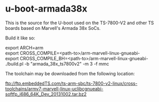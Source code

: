 # u-boot-armada38x

This is the source for the U-boot used on the TS-7800-V2 and other TS boards based on Marvell's Armada 38x SoCs.<br>

Build it like so:<br>

export ARCH=arm<br>
export CROSS_COMPILE=&lt;path-to&gt;/arm-marvell-linux-gnueabi-<br> 
export CROSS_COMPILE_BH=&lt;path-to&gt;/arm-marvell-linux-gnueabi-<br>
./build.pl -b "armada_38x_ts7800v2" -m 3 -f mmc<br>


The toolchain may be downloaded from the following location:<br>

ftp://ftp.embeddedTS.com/ts-arm-sbc/ts-7800-v2-linux/cross-toolchains/armv7-marvell-linux-uclibcgnueabi-softfp_i686_64K_Dev_20131002.tar.bz2
